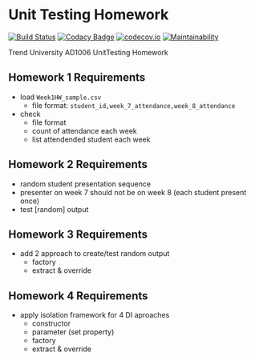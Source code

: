 # Unit Testing Homework 

[![Build Status](https://travis-ci.org/jbytw/UnitTestingHW.svg?branch=master)](https://travis-ci.org/jbytw/UnitTestingHW)
[![Codacy Badge](https://api.codacy.com/project/badge/grade/a8e3a066aa3c475f9928466c4d37d653)](https://www.codacy.com/app/bepotw/UnitTestingHW)
[![codecov.io](https://codecov.io/github/jbytw/UnitTestingHW/coverage.svg?branch=master)](https://codecov.io/github/jbytw/UnitTestingHW?branch=master)
[![Maintainability](https://api.codeclimate.com/v1/badges/f83724f2adbb6c0357f6/maintainability)](https://codeclimate.com/github/jbytw/UnitTestingHW/maintainability)

Trend University AD1006 UnitTesting Homework

## Homework 1 Requirements

* load `Week1HW_sample.csv`
  * file format: `student_id,week_7_attendance,week_8_attendance`
* check
  * file format
  * count of attendance each week
  * list attendended student each week

## Homework 2 Requirements

* random student presentation sequence
* presenter on week 7 should not be on week 8 (each student present once)
* test [random] output

## Homework 3 Requirements

* add 2 approach to create/test random output
  * factory
  * extract & override

## Homework 4 Requirements

* apply isolation framework for 4 DI aproaches
  * constructor
  * parameter (set property)
  * factory
  * extract & override
